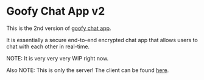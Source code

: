 # Goofy Chat App v2

This is the 2nd version of [goofy chat app](https://github.com/marceldobehere/goofy-chat-app).

It is essentially a secure end-to-end encrypted chat app that allows users to chat with each other in real-time.

NOTE: It is very very very WIP right now.

Also NOTE: This is only the server! The client can be found [here](https://github.com/marceldobehere/goofy-chat-app-v2-client).

